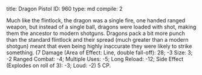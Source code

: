 title:          Dragon Pistol
ID:             960
type:           md
compile:        2



Much like the flintlock, the dragon was a single fire, one handed ranged weapon, but instead of a single ball, dragons were loaded with shot, making them the ancestor to modern shotguns. Dragons pack a bit more punch than the standard flintlock and their spread (much greater than a modern shotgun) meant that even being highly inaccurate they were likely to strike something. (7 Damage (Area of Effect: Line, double fall-off): 28; -3 Size: 3; -2 Ranged Combat: -4; Multiple Uses: -5; Long Reload: -12; Side Effect (Explodes on roll of 3): -3; Loud: -2) 5 CP.